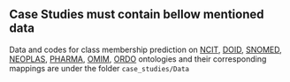 ## Case Studies must contain bellow mentioned data 

Data and codes for class membership prediction on [NCIT](https://zenodo.org/records/8193375), [DOID](https://zenodo.org/records/8193375), [SNOMED](https://zenodo.org/records/8193375), [NEOPLAS](https://zenodo.org/records/8193375), [PHARMA](https://zenodo.org/records/8193375), [OMIM](https://zenodo.org/records/8193375), [ORDO](https://zenodo.org/records/8193375) ontologies and their corresponding mappings are under the folder `case_studies/Data`